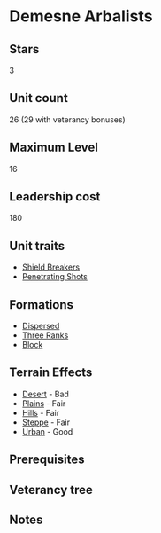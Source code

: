 # Demesne Arbalists

## Stars
3

## Unit count
26 (29 with veterancy bonuses)

## Maximum Level
16

## Leadership cost
180

## Unit traits
* [Shield Breakers](../../unit-traits/shield-breakers.md)
* [Penetrating Shots](../../unit-traits/penetrating-shots.md)

## Formations
* [Dispersed](../../formations/dispersed.md)
* [Three Ranks](../../formations/three-ranks.md)
* [Block](../../formations/block.md)

## Terrain Effects
* [Desert](../../terrain-effects/desert) - Bad
* [Plains](../../terrain-effects/plains) - Fair
* [Hills](../../terrain-effects/hills) - Fair
* [Steppe](../../terrain-effects/steppe) - Fair
* [Urban](../../terrain-effects/urban) - Good

## Prerequisites

## Veterancy tree

## Notes
